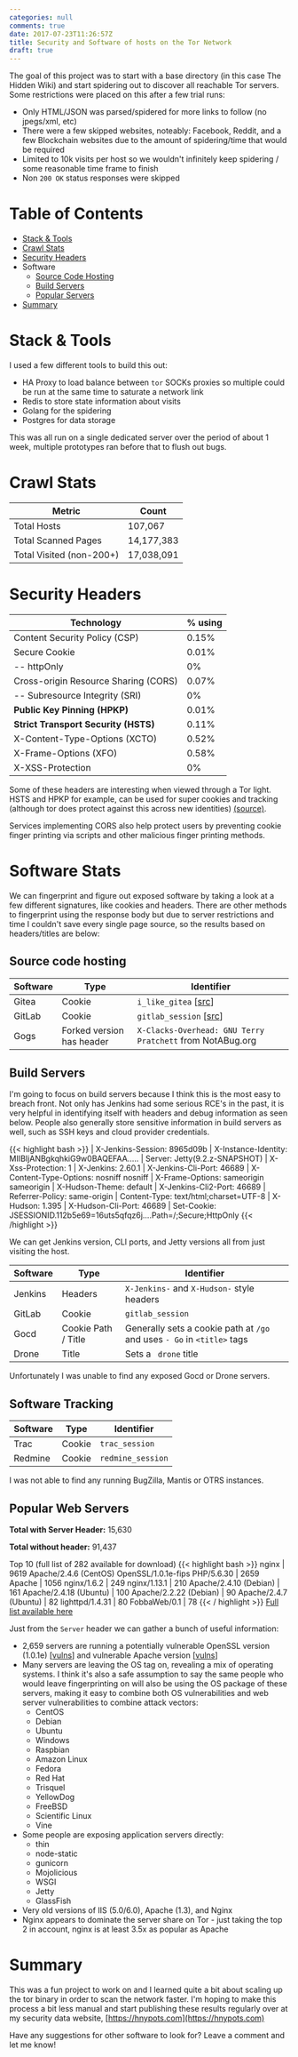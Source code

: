 ```yaml
---
categories: null
comments: true
date: 2017-07-23T11:26:57Z
title: Security and Software of hosts on the Tor Network
draft: true
---
```


The goal of this project was to start with a base directory (in this case The Hidden Wiki) and start spidering out to discover all reachable Tor servers. Some restrictions were placed on this after a few trial runs:

* Only HTML/JSON was parsed/spidered for more links to follow (no jpegs/xml, etc)
* There were a few skipped websites, noteably: Facebook, Reddit, and a few Blockchain websites due to the amount of spidering/time that would be required
* Limited to 10k visits per host so we wouldn't infinitely keep spidering / some reasonable time frame to finish
* Non `200 OK` status responses were skipped

# Table of Contents

* <a href="#stack">Stack & Tools</a>
* <a href="#crawl-stats">Crawl Stats</a>
* <a href="#security-headers">Security Headers</a>
* Software
  * <a href="#source-code">Source Code Hosting</a>
  * <a href="#build-servers">Build Servers</a>
  * <a href="#top-40">Popular Servers</a>
* <a href="#summary">Summary</a>

<a name="stack"></a>
# Stack & Tools

I used a few different tools to build this out:

* HA Proxy to load balance between `tor` SOCKs proxies so multiple could be run at the same time to saturate a network link
* Redis to store state information about visits
* Golang for the spidering
* Postgres for data storage

This was all run on a single dedicated server over the period of about 1 week, multiple prototypes ran before that to flush out bugs.

<a name="crawl-stats"></a>
# Crawl Stats

| Metric | Count |
| ------------- | ------------- |
| Total Hosts | 107,067 |
| Total Scanned Pages | 14,177,383 |
| Total Visited (non-200+) | 17,038,091 |

<a name="security-headers"></a>
# Security Headers

| Technology | % using |
| --- | --- |
| Content Security Policy (CSP) | 0.15% |
| Secure Cookie | 0.01% |
| -- httpOnly | 0% |
| Cross-origin Resource Sharing (CORS) | 0.07% |
| -- Subresource Integrity (SRI) | 0% |
| **Public Key Pinning (HPKP)** | 0.01% |
| **Strict Transport Security (HSTS)** | 0.11% |
| X-Content-Type-Options (XCTO) | 0.52% |
| X-Frame-Options (XFO)| 0.58% |
| X-XSS-Protection | 0% |

Some of these headers are interesting when viewed through a Tor light. HSTS and HPKP for example, can be used for super cookies and tracking (although tor does protect against this across new identities) [(source)](https://www.torproject.org/projects/torbrowser/design/).

Services implementing CORS also help protect users by preventing cookie finger printing via scripts and other malicious finger printing methods.

# Software Stats

We can fingerprint and figure out exposed software by taking a look at a few different signatures, like cookies and headers. There are other methods to fingerprint using the response body but due to server restrictions and time I couldn't save every single page source, so the results based on headers/titles are below:

<a name="source-code"></a>
## Source code hosting

| Software | Type | Identifier |
| --------- | ---- |--------- |
| Gitea | Cookie | `i_like_gitea` [[src](https://github.com/go-gitea/gitea/blob/0b177574c92b2f8c4a4d0d9de01ff1bf5eda06a2/modules/setting/setting.go#L1247)] |
| GitLab | Cookie | `gitlab_session` [[src](https://gitlab.com/gitlab-org/gitlab-ce/blob/master/config/initializers/session_store.rb#L13)]|
| Gogs | Forked version has header | `X-Clacks-Overhead: GNU Terry Pratchett` from NotABug.org |


<a name="build-servers"></a>
## Build Servers

I'm going to focus on build servers because I think this is the most easy to breach front. Not only has Jenkins had some serious RCE's in the past, it is very helpful in identifying itself with headers and debug information as seen below. People also generally store sensitive information in build servers as well, such as SSH keys and cloud provider credentials.

{{< highlight bash >}}
| X-Jenkins-Session: 8965d09b
| X-Instance-Identity: MIIBIjANBgkqhkiG9w0BAQEFAA.....
| Server: Jetty(9.2.z-SNAPSHOT)
| X-Xss-Protection: 1
| X-Jenkins: 2.60.1
| X-Jenkins-Cli-Port: 46689
| X-Content-Type-Options: nosniff nosniff
| X-Frame-Options: sameorigin sameorigin
| X-Hudson-Theme: default
| X-Jenkins-Cli2-Port: 46689
| Referrer-Policy: same-origin
| Content-Type: text/html;charset=UTF-8
| X-Hudson: 1.395
| X-Hudson-Cli-Port: 46689
| Set-Cookie: JSESSIONID.112b5e69=16uts5qfqz6j....Path=/;Secure;HttpOnly
{{< /highlight >}}

We can get Jenkins version, CLI ports, and Jetty versions all from just visiting the host.


| Software | Type | Identifier |
| --------- | ---- |--------- |
| Jenkins | Headers | `X-Jenkins-` and `X-Hudson-` style headers |
| GitLab | Cookie | `gitlab_session` |
| Gocd | Cookie Path / Title | Generally sets a cookie path at `/go` and uses `- Go` in `<title>` tags |
| Drone | Title | Sets a ` drone` title |

Unfortunately I was unable to find any exposed Gocd or Drone servers.

## Software Tracking

| Software | Type | Identifier |
| --------- | ---- |--------- |
| Trac | Cookie | `trac_session` |
| Redmine | Cookie | `redmine_session` |

I was not able to find any running BugZilla, Mantis or OTRS instances.

<a name="top-40"></a>
## Popular Web Servers

**Total with Server Header:**  15,630

**Total without header:**  91,437

Top 10 (full list of 282 available for download)
{{< highlight bash >}}
nginx | 9619
Apache/2.4.6 (CentOS) OpenSSL/1.0.1e-fips PHP/5.6.30 | 2659
Apache | 1056
nginx/1.6.2 | 249
nginx/1.13.1 | 210
Apache/2.4.10 (Debian) | 161
Apache/2.4.18 (Ubuntu) | 100
Apache/2.2.22 (Debian) | 90
Apache/2.4.7 (Ubuntu) | 82
lighttpd/1.4.31 | 80
FobbaWeb/0.1 | 78
{{< / highlight >}}
[Full list available here](/datasets/2017-07-tor/servers.txt)


Just from the `Server` header we can gather a bunch of useful information:

* 2,659 servers are running a potentially vulnerable OpenSSL version (1.0.1e) [[vulns](https://www.cvedetails.com/vulnerability-list/vendor_id-217/product_id-383/version_id-157548/Openssl-Openssl-1.0.1e.html)] and vulnerable Apache version [[vulns](https://www.cvedetails.com/vulnerability-list/vendor_id-45/product_id-66/version_id-161846/opdos-1/Apache-Http-Server-2.4.6.html)]
* Many servers are leaving the OS tag on, revealing a mix of operating systems. I think it's also a safe assumption to say the same people who would leave fingerprinting on will also be using the OS package of these servers, making it easy to combine both OS vulnerabilities and web server vulnerabilities to combine attack vectors:
  * CentOS
  * Debian
  * Ubuntu
  * Windows
  * Raspbian
  * Amazon Linux
  * Fedora
  * Red Hat
  * Trisquel
  * YellowDog
  * FreeBSD
  * Scientific Linux
  * Vine
* Some people are exposing application servers directly:
  * thin
  * node-static
  * gunicorn
  * Mojolicious
  * WSGI
  * Jetty
  * GlassFish
* Very old versions of IIS (5.0/6.0), Apache (1.3), and Nginx
* Nginx appears to dominate the server share on Tor - just taking the top 2 in account, nginx is at least 3.5x as popular as Apache


<a name="summary"></a>
# Summary

This was a fun project to work on and I learned quite a bit about scaling up the tor binary in order to scan the network faster. I'm hoping to make this process a bit less manual and start publishing these results regularly over at my security data website, [https://hnypots.com](https://hnypots.com)

Have any suggestions for other software to look for? Leave a comment and let me know!
